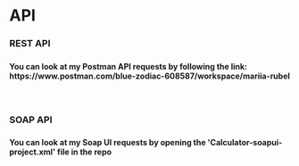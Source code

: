 # API

<h3> REST API <h3/>
<h4> You can look at my Postman API requests by following the link:
https://www.postman.com/blue-zodiac-608587/workspace/mariia-rubel <h4/>


<br>

<h3> SOAP API <h3/>
<h4> You can look at my Soap UI requests by opening the 'Calculator-soapui-project.xml' file in the repo <h4/>
